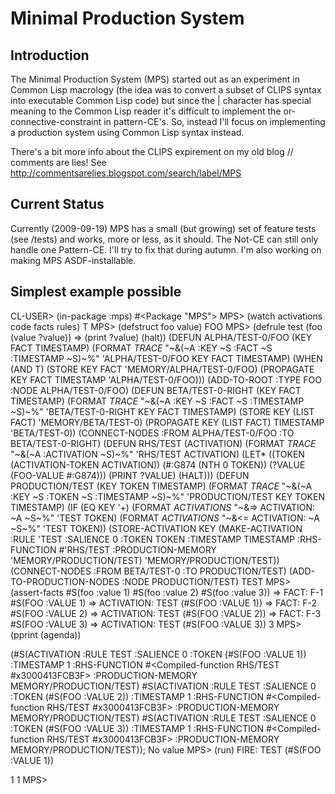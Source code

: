 Minimal Production System
=========================

Introduction
------------
The Minimal Production System (MPS) started out as an experiment in Common Lisp
macrology (the idea was to convert a subset of CLIPS syntax into executable
Common Lisp code) but since the | character has special meaning to the Common
Lisp reader it's difficult to implement the or-connective-constraint in
pattern-CE's. So, instead I'll focus on implementing a production system using
Common Lisp syntax instead.

There's a bit more info about the CLIPS expirement on my old blog // comments
are lies! See http://commentsarelies.blogspot.com/search/label/MPS

Current Status
--------------
Currently (2009-09-19) MPS has a small (but growing) set of feature tests (see
/tests) and works, more or less, as it should. The Not-CE can still only handle
one Pattern-CE. I'll try to fix that during autumn. I'm also working on making
MPS ASDF-installable.

Simplest example possible
-------------------------
CL-USER> (in-package :mps)
#<Package "MPS">
MPS> (watch activations code facts rules)
T
MPS> (defstruct foo value)
FOO
MPS> (defrule test
       (foo (value ?value))
       =>
       (print ?value)
       (halt))
(DEFUN ALPHA/TEST-0/FOO (KEY FACT TIMESTAMP)
  (FORMAT *TRACE*
          "~&(~A :KEY ~S :FACT ~S :TIMESTAMP ~S)~%"
          'ALPHA/TEST-0/FOO
          KEY
          FACT
          TIMESTAMP)
  (WHEN (AND T)
    (STORE KEY FACT 'MEMORY/ALPHA/TEST-0/FOO)
    (PROPAGATE KEY FACT TIMESTAMP 'ALPHA/TEST-0/FOO)))
(ADD-TO-ROOT :TYPE FOO :NODE ALPHA/TEST-0/FOO)
(DEFUN BETA/TEST-0-RIGHT (KEY FACT TIMESTAMP)
  (FORMAT *TRACE*
          "~&(~A :KEY ~S :FACT ~S :TIMESTAMP ~S)~%"
          'BETA/TEST-0-RIGHT
          KEY
          FACT
          TIMESTAMP)
  (STORE KEY (LIST FACT) 'MEMORY/BETA/TEST-0)
  (PROPAGATE KEY (LIST FACT) TIMESTAMP 'BETA/TEST-0))
(CONNECT-NODES :FROM ALPHA/TEST-0/FOO :TO BETA/TEST-0-RIGHT)
(DEFUN RHS/TEST (ACTIVATION)
  (FORMAT *TRACE* "~&(~A :ACTIVATION ~S)~%" 'RHS/TEST ACTIVATION)
  (LET* ((TOKEN (ACTIVATION-TOKEN ACTIVATION))
         (#:G874 (NTH 0 TOKEN))
         (?VALUE (FOO-VALUE #:G874)))
    (PRINT ?VALUE)
    (HALT)))
(DEFUN PRODUCTION/TEST (KEY TOKEN TIMESTAMP)
  (FORMAT *TRACE*
          "~&(~A :KEY ~S :TOKEN ~S :TIMESTAMP ~S)~%"
          'PRODUCTION/TEST
          KEY
          TOKEN
          TIMESTAMP)
  (IF (EQ KEY '+)
      (FORMAT *ACTIVATIONS* "~&=> ACTIVATION: ~A ~S~%" 'TEST TOKEN)
      (FORMAT *ACTIVATIONS* "~&<= ACTIVATION: ~A ~S~%" 'TEST TOKEN))
  (STORE-ACTIVATION
    KEY
    (MAKE-ACTIVATION
      :RULE
      'TEST
      :SALIENCE
      0
      :TOKEN
      TOKEN
      :TIMESTAMP
      TIMESTAMP
      :RHS-FUNCTION
      #'RHS/TEST
      :PRODUCTION-MEMORY
      'MEMORY/PRODUCTION/TEST)
    'MEMORY/PRODUCTION/TEST))
(CONNECT-NODES :FROM BETA/TEST-0 :TO PRODUCTION/TEST)
(ADD-TO-PRODUCTION-NODES :NODE PRODUCTION/TEST)
TEST
MPS> (assert-facts #S(foo :value 1) #S(foo :value 2) #S(foo :value 3))
=> FACT: F-1 #S(FOO :VALUE 1)
=> ACTIVATION: TEST (#S(FOO :VALUE 1))
=> FACT: F-2 #S(FOO :VALUE 2)
=> ACTIVATION: TEST (#S(FOO :VALUE 2))
=> FACT: F-3 #S(FOO :VALUE 3)
=> ACTIVATION: TEST (#S(FOO :VALUE 3))
3
MPS> (pprint (agenda))

(#S(ACTIVATION :RULE TEST :SALIENCE 0 :TOKEN (#S(FOO :VALUE 1)) :TIMESTAMP 1
               :RHS-FUNCTION #<Compiled-function RHS/TEST #x3000413FCB3F>
               :PRODUCTION-MEMORY MEMORY/PRODUCTION/TEST)
 #S(ACTIVATION :RULE TEST :SALIENCE 0 :TOKEN (#S(FOO :VALUE 2)) :TIMESTAMP 1
               :RHS-FUNCTION #<Compiled-function RHS/TEST #x3000413FCB3F>
               :PRODUCTION-MEMORY MEMORY/PRODUCTION/TEST)
 #S(ACTIVATION :RULE TEST :SALIENCE 0 :TOKEN (#S(FOO :VALUE 3)) :TIMESTAMP 1
               :RHS-FUNCTION #<Compiled-function RHS/TEST #x3000413FCB3F>
               :PRODUCTION-MEMORY MEMORY/PRODUCTION/TEST)); No value
MPS> (run)
FIRE: TEST (#S(FOO :VALUE 1))

1 1
MPS> 